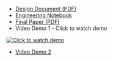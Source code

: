- [Design Document (PDF)](docs/design_document.pdf)
- [Engineering Notebook](docs/engineering_notebook.md)
- [Final Paper (PDF)](docs/final_report.pdf)
- Video Demo 1 - Click to watch demo
  
 [![Click to watch demo](https://github.com/user-attachments/assets/d56c35d6-3ae8-4889-9f77-4430f9e00510)](https://drive.google.com/file/d/1akUV6YvoVE6YVaj2TsC6vIiu5VjOl5T-/view?usp=sharing)

- [Video Demo 2](https://drive.google.com/file/d/1_dD5bf3DfNFZJkOF3wCcVmGohEKaDvxr/view?usp=sharing)

